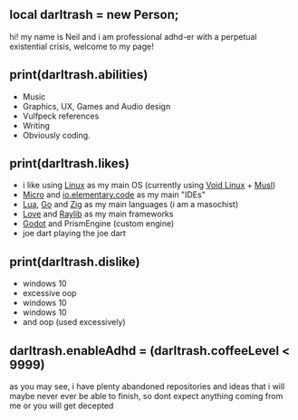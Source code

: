 ## local darltrash = new Person;
hi! my name is Neil and i am professional adhd-er with a perpetual existential crisis, welcome to my page!

## print(darltrash.abilities)
- Music 
- Graphics, UX, Games and Audio design
- Vulfpeck references 
- Writing 
- Obviously coding.

## print(darltrash.likes)
- i like using [Linux](https://www.macmillandictionary.com/dictionary/british/need-no-introduction) as my main OS (currently using [Void Linux](https://voidlinux.org/) + [Musl](https://www.musl-libc.org/)) 
- [Micro](https://micro-editor.github.io/) and [io.elementary.code](https://github.com/elementary/code) as my main "IDEs"
- [Lua](http://www.lua.org/), [Go](https://golang.org/) and [Zig](https://ziglang.org/) as my main languages (i am a masochist)
- [Love](https://love2d.org/) and [Raylib](https://www.raylib.com/) as my main frameworks
- [Godot](https://godotengine.org/) and PrismEngine (custom engine)
- joe dart playing the joe dart


## print(darltrash.dislike)
- windows 10
- excessive oop
- windows 10
- windows 10
- and oop (used excessively)

## darltrash.enableAdhd = (darltrash.coffeeLevel < 9999)
as you may see, i have plenty abandoned repositories and ideas that i will maybe never ever be able to finish, so dont expect anything coming from me or you will get decepted
